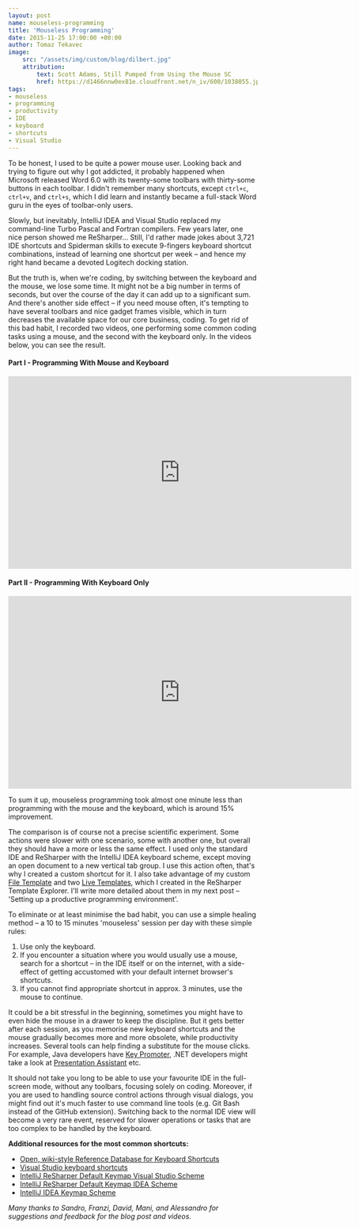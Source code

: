 ```yaml
---
layout: post
name: mouseless-programming
title: 'Mouseless Programming'
date: 2015-11-25 17:00:00 +00:00
author: Tomaz Tekavec
image:
    src: "/assets/img/custom/blog/dilbert.jpg"
    attribution:
        text: Scott Adams, Still Pumped from Using the Mouse SC 
        href: https://d1466nnw0ex81e.cloudfront.net/n_iv/600/1038055.jpg
tags:
- mouseless
- programming
- productivity
- IDE
- keyboard
- shortcuts
- Visual Studio
---
```


To be honest, I used to be quite a power mouse user. Looking back and trying to figure out why I got addicted, it probably happened when Microsoft released Word 6.0 with its twenty-some toolbars with thirty-some buttons in each toolbar. I didn't remember many shortcuts, except ```ctrl+c```, ```ctrl+v```, and ```ctrl+s```, which I did learn and instantly became a full-stack Word guru in the eyes of toolbar-only users.

Slowly, but inevitably, IntelliJ IDEA and Visual Studio replaced my command-line Turbo Pascal and Fortran compilers. Few years later, one nice person showed me ReSharper... Still, I'd rather made jokes about 3,721 IDE shortcuts and Spiderman skills to execute 9-fingers keyboard shortcut combinations, instead of learning one shortcut per week – and hence my right hand became a devoted Logitech docking station.

But the truth is, when we're coding, by switching between the keyboard and the mouse, we lose some time. It might not be a big number in terms of seconds, but over the course of the day it can add up to a significant sum. And there's another side effect – if you need mouse often, it's tempting to have several toolbars and nice gadget frames visible, which in turn decreases the available space for our core business, coding. 
To get rid of this bad habit, I recorded two videos, one performing some common coding tasks using a mouse, and the second with the keyboard only. In the videos below, you can see the result.

#### Part I - Programming With Mouse and Keyboard

<iframe width="694" height="390" src="https://www.youtube.com/embed/g6kfdlUZARs" frameborder="0" allowfullscreen></iframe>

#### Part II - Programming With Keyboard Only

<iframe width="694" height="390" src="https://www.youtube.com/embed/Rcf6cwP_J8M" frameborder="0" allowfullscreen></iframe>


To sum it up, mouseless programming took almost one minute less than programming with the mouse and the keyboard, which is around 15% improvement.  

The comparison is of course not a precise scientific experiment. Some actions were slower with one scenario, some with another one, but overall they should have a more or less the same effect. I used only the standard IDE and ReSharper with the IntelliJ IDEA keyboard scheme, except moving an open document to a new vertical tab group. I use this action often, that's why I created a custom shortcut for it. I also take advantage of my custom [File Template](https://www.jetbrains.com/resharper/help/Templates__Applying_Templates__Creating_Files_from_Templates.html) and two [Live Templates](https://www.jetbrains.com/ruby/help/creating-and-editing-live-templates.html), which I created in the ReSharper Template Explorer.  I'll write more detailed about them in my next post – 'Setting up a productive programming environment'.

To eliminate or at least minimise the bad habit, you can use a simple healing method – a 10 to 15 minutes 'mouseless' session per day with these simple rules:

1. Use only the keyboard.
2. If you encounter a situation where you would usually use a mouse, search for a shortcut – in the IDE itself or on the internet, with a side-effect of getting accustomed with your default internet browser's shortcuts.
3. If you cannot find appropriate shortcut in approx. 3 minutes, use the mouse to continue.

It could be a bit stressful in the beginning, sometimes you might have to even hide the mouse in a drawer to keep the discipline. But it gets better after each session, as you memorise new keyboard shortcuts and the mouse gradually becomes more and more obsolete, while productivity increases. Several tools can help finding a substitute for the mouse clicks. For example, Java developers have [Key Promoter](https://plugins.jetbrains.com/plugin/4455?pr=idea), .NET developers might take a look at [Presentation Assistant](https://github.com/JetBrains/resharper-presentation-assistant) etc.

It should not take you long to be able to use your favourite IDE in the full-screen mode, without any toolbars, focusing solely on coding. Moreover, if you are used to handling source control actions through visual dialogs, you might find out it's much faster to use command line tools (e.g. Git Bash instead of the GitHub extension). Switching back to the normal IDE view will become a very rare event, reserved for slower operations or tasks that are too complex to be handled by the keyboard.

**Additional resources for the most common shortcuts:**

- [Open, wiki-style Reference Database for Keyboard Shortcuts](http://www.shortcutworld.com)
- [Visual Studio keyboard shortcuts](http://visualstudioshortcuts.com)
- [IntelliJ ReSharper Default Keymap Visual Studio Scheme](https://www.jetbrains.com/resharper/docs/ReSharper_DefaultKeymap_VSscheme.pdf)
- [IntelliJ ReSharper Default Keymap IDEA Scheme](https://www.jetbrains.com/resharper/docs/ReSharper_DefaultKeymap_IDEAscheme.pdf)
- [IntelliJ IDEA Keymap Scheme](https://www.jetbrains.com/idea/docs/IntelliJIDEA_ReferenceCard.pdf)


*Many thanks to Sandro, Franzi, David, Mani, and Alessandro for suggestions and feedback for the blog post and videos.*
